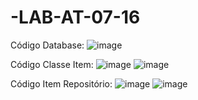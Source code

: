 # -LAB-AT-07-16
Código Database:
![image](https://github.com/user-attachments/assets/7757f7d8-7b40-4a41-86c2-be41446d3d9a)

Código Classe Item:
![image](https://github.com/user-attachments/assets/e6b40ac3-4772-446f-90fa-0abda8208103)
![image](https://github.com/user-attachments/assets/214a06cb-6a47-4af2-8436-9c17258b9f0a)

Código Item Repositório:
![image](https://github.com/user-attachments/assets/be4f8c6b-e4ff-44cf-9eb7-e4a3242ca100)
![image](https://github.com/user-attachments/assets/a8570dbf-4fd8-4709-be4f-9904303c0f7e)
